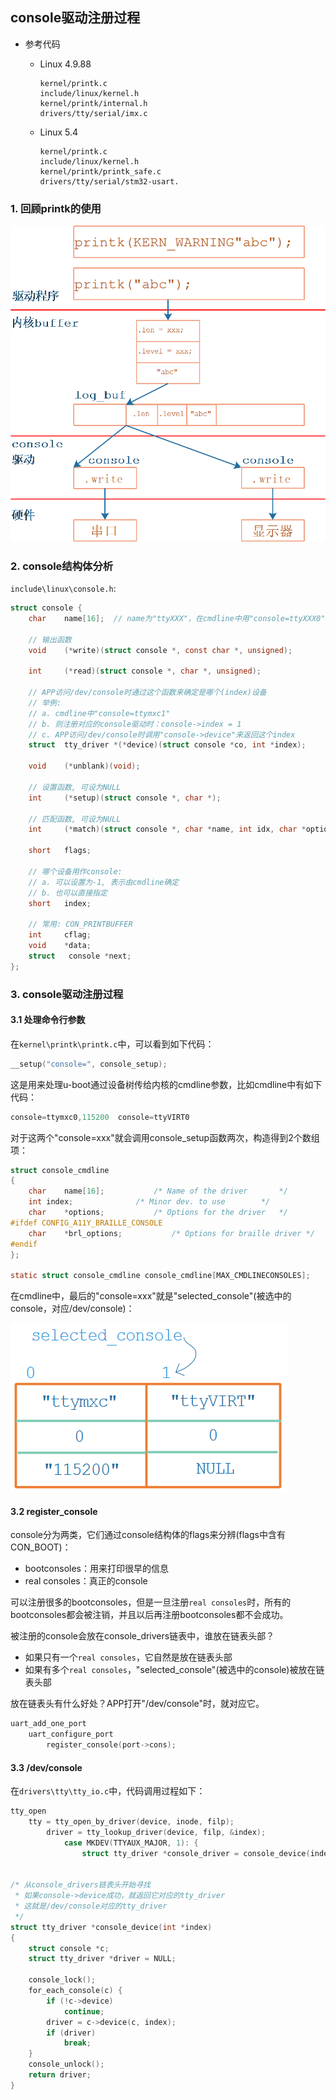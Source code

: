 ## console驱动注册过程

* 参考代码

  * Linux 4.9.88
  
    ```shell
    kernel/printk.c
    include/linux/kernel.h
    kernel/printk/internal.h
    drivers/tty/serial/imx.c
    ```
  
    
  
  * Linux 5.4
  
    ```shell
    kernel/printk.c
    include/linux/kernel.h
    kernel/printk/printk_safe.c
    drivers/tty/serial/stm32-usart.
    ```
  
  

### 1.  回顾printk的使用

![image-20210813175952791](pic/09_UART/46_print_framwork.png)

### 2. console结构体分析

`include\linux\console.h`:

```c
struct console {
	char	name[16];  // name为"ttyXXX"，在cmdline中用"console=ttyXXX0"来匹配
    
    // 输出函数
	void	(*write)(struct console *, const char *, unsigned);
    
	int	    (*read)(struct console *, char *, unsigned);
    
    // APP访问/dev/console时通过这个函数来确定是哪个(index)设备
    // 举例:
    // a. cmdline中"console=ttymxc1"
    // b. 则注册对应的console驱动时：console->index = 1
    // c. APP访问/dev/console时调用"console->device"来返回这个index
	struct  tty_driver *(*device)(struct console *co, int *index);
    
	void	(*unblank)(void);
    
    // 设置函数, 可设为NULL
	int	    (*setup)(struct console *, char *);
    
    // 匹配函数, 可设为NULL
	int	    (*match)(struct console *, char *name, int idx, char *options); 
    
	short	flags;
    
    // 哪个设备用作console: 
    // a. 可以设置为-1, 表示由cmdline确定
    // b. 也可以直接指定
	short	index;
    
    // 常用: CON_PRINTBUFFER
	int	    cflag;
	void	*data;
	struct	 console *next;
};
```



### 3. console驱动注册过程

#### 3.1 处理命令行参数

在`kernel\printk\printk.c`中，可以看到如下代码：

```c
__setup("console=", console_setup);
```

这是用来处理u-boot通过设备树传给内核的cmdline参数，比如cmdline中有如下代码：

```c
console=ttymxc0,115200  console=ttyVIRT0
```

对于这两个"console=xxx"就会调用console_setup函数两次，构造得到2个数组项：

```c
struct console_cmdline
{
	char	name[16];			/* Name of the driver	    */
	int	index;				/* Minor dev. to use	    */
	char	*options;			/* Options for the driver   */
#ifdef CONFIG_A11Y_BRAILLE_CONSOLE
	char	*brl_options;			/* Options for braille driver */
#endif
};

static struct console_cmdline console_cmdline[MAX_CMDLINECONSOLES];
```

在cmdline中，最后的"console=xxx"就是"selected_console"(被选中的console，对应/dev/console)：

![image-20210816075055595](pic/09_UART/47_console_cmdline.png)



#### 3.2 register_console

console分为两类，它们通过console结构体的flags来分辨(flags中含有CON_BOOT)：

* bootconsoles：用来打印很早的信息
* real consoles：真正的console

可以注册很多的bootconsoles，但是一旦注册`real consoles`时，所有的bootconsoles都会被注销，并且以后再注册bootconsoles都不会成功。



被注册的console会放在console_drivers链表中，谁放在链表头部？

* 如果只有一个`real consoles`，它自然是放在链表头部
* 如果有多个`real consoles`，"selected_console"(被选中的console)被放在链表头部

放在链表头有什么好处？APP打开"/dev/console"时，就对应它。

```c
uart_add_one_port
    uart_configure_port
    	register_console(port->cons);
```



#### 3.3 /dev/console

在`drivers\tty\tty_io.c`中，代码调用过程如下：

```c
tty_open
    tty = tty_open_by_driver(device, inode, filp);
		driver = tty_lookup_driver(device, filp, &index);
			case MKDEV(TTYAUX_MAJOR, 1): {
                struct tty_driver *console_driver = console_device(index);


/* 从console_drivers链表头开始寻找
 * 如果console->device成功，就返回它对应的tty_driver
 * 这就是/dev/console对应的tty_driver
 */ 
struct tty_driver *console_device(int *index)
{
	struct console *c;
	struct tty_driver *driver = NULL;

	console_lock();
	for_each_console(c) {
		if (!c->device)
			continue;
		driver = c->device(c, index);
		if (driver)
			break;
	}
	console_unlock();
	return driver;
}
```






